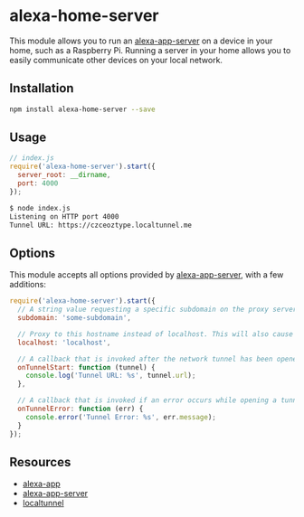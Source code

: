 # alexa-home-server

This module allows you to run an [alexa-app-server][server] on a device in your home, such as a Raspberry Pi. Running a server in your home allows you to easily communicate other devices on your local network.

## Installation

```sh
npm install alexa-home-server --save
```

## Usage

```javascript
// index.js
require('alexa-home-server').start({
  server_root: __dirname,
  port: 4000
});
```

```sh
$ node index.js
Listening on HTTP port 4000
Tunnel URL: https://czceoztype.localtunnel.me
```

## Options

This module accepts all options provided by [alexa-app-server][server], with a few additions:

```javascript
require('alexa-home-server').start({
  // A string value requesting a specific subdomain on the proxy server. Note: You may not actually receive this name depending on availablily.
  subdomain: 'some-subdomain',

  // Proxy to this hostname instead of localhost. This will also cause the Host header to be re-written to this value in proxied requests.
  localhost: 'localhost',

  // A callback that is invoked after the network tunnel has been opened
  onTunnelStart: function (tunnel) {
    console.log('Tunnel URL: %s', tunnel.url);
  },

  // A callback that is invoked if an error occurs while opening a tunnel
  onTunnelError: function (err) {
    console.error('Tunnel Error: %s', err.message);
  }
});
```

## Resources

+ [alexa-app][app]
+ [alexa-app-server][server]
+ [localtunnel][localtunnel]

[app]: https://github.com/alexa-js/alexa-app
[server]: https://github.com/alexa-js/alexa-app-server
[localtunnel]: https://github.com/localtunnel/localtunnel
